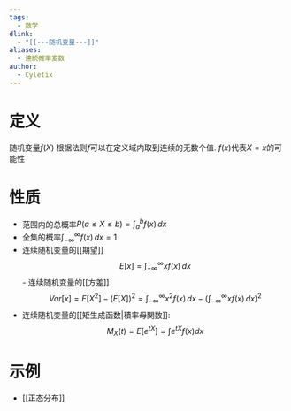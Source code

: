 ```yaml
---
tags:
  - 数学
dlink:
  - "[[---随机变量---]]"
aliases:
  - 連続確率変数
author:
  - Cyletix
---
```

# 定义
随机变量$f(X)$ 根据法则$f$可以在定义域内取到连续的无数个值. $f(x)$代表$X=x$的可能性

# 性质
- 范围内的总概率$P(a\leq X\leq b)=\int _{a}^{b}f(x) \, dx$
- 全集的概率$\int _{-\infty}^{\infty}f(x)\, dx=1$
- 连续随机变量的[[期望]]$$E[x]=\int_{-\infty}^{\infty}xf(x)\,dx$$- 连续随机变量的[[方差]]
$$Var[x]=E[X^{2}]-(E[X])^{2}=\int_{-\infty}^{\infty}x^{2}f(x)\,dx-(\int_{-\infty}^{\infty}xf(x)\,dx)^{2}$$
- 连续随机变量的[[矩生成函数|積率母関数]]:
$$M_{X}​(t)=E[e^{ tX }]=\int e^{ tX }f(x)dx$$

# 示例
- [[正态分布]]